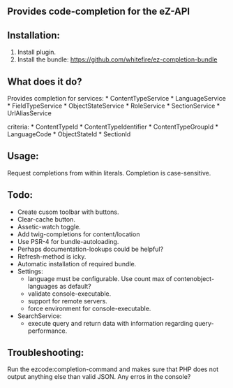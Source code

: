 Provides code-completion for the eZ-API
---------------------------------------

Installation:
-------------
1. Install plugin.
3. Install the bundle: https://github.com/whitefire/ez-completion-bundle

What does it do?
----------------
Provides completion for
services:
    * ContentTypeService
    * LanguageService
    * FieldTypeService
    * ObjectStateService
    * RoleService
    * SectionService
    * UrlAliasService

criteria:
    * ContentTypeId
    * ContentTypeIdentifier
    * ContentTypeGroupId
    * LanguageCode
    * ObjectStateId
    * SectionId

Usage:
------
Request completions from within literals.
Completion is case-sensitive.

Todo:
-----

* Create cusom toolbar with buttons.
* Clear-cache button.
* Assetic-watch toggle.
* Add twig-completions for content/location
* Use PSR-4 for bundle-autoloading.
* Perhaps documentation-lookups could be helpful?
* Refresh-method is icky.
* Automatic installation of required bundle.
* Settings:
    - language must be configurable. Use count max of contenobject-languages as default?
    - validate console-executable.
    - support for remote servers.
    - force environment for console-executable.
* SearchService:
    - execute query and return data with information regarding query-performance.

Troubleshooting:
----------------
Run the ezcode:completion-command and makes sure that PHP does not output anything else than valid JSON.
Any erros in the console?
